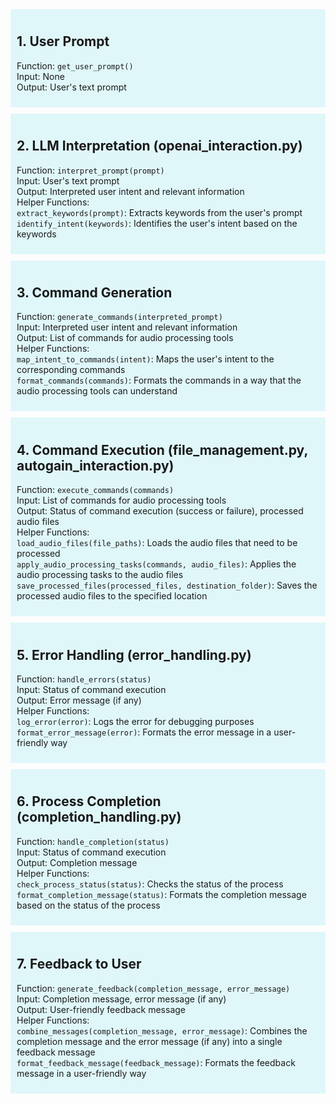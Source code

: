 <div style='background-color: #e0f7fa; padding: 10px; margin-bottom: 10px;'>
<h2>1. User Prompt</h2>
<p>Function: <code>get_user_prompt()</code><br>
Input: None<br>
Output: User's text prompt</p>
</div>
<div style='background-color: #e0f7fa; padding: 10px; margin-bottom: 10px;'>
<h2>2. LLM Interpretation (openai_interaction.py)</h2>
<p>Function: <code>interpret_prompt(prompt)</code><br>
Input: User's text prompt<br>
Output: Interpreted user intent and relevant information<br>
Helper Functions:<br>
<code>extract_keywords(prompt)</code>: Extracts keywords from the user's prompt<br>
<code>identify_intent(keywords)</code>: Identifies the user's intent based on the keywords</p>
</div>
<div style='background-color: #e0f7fa; padding: 10px; margin-bottom: 10px;'>
<h2>3. Command Generation</h2>
<p>Function: <code>generate_commands(interpreted_prompt)</code><br>
Input: Interpreted user intent and relevant information<br>
Output: List of commands for audio processing tools<br>
Helper Functions:<br>
<code>map_intent_to_commands(intent)</code>: Maps the user's intent to the corresponding commands<br>
<code>format_commands(commands)</code>: Formats the commands in a way that the audio processing tools can understand</p>
</div>
<div style='background-color: #e0f7fa; padding: 10px; margin-bottom: 10px;'>
<h2>4. Command Execution (file_management.py, autogain_interaction.py)</h2>
<p>Function: <code>execute_commands(commands)</code><br>
Input: List of commands for audio processing tools<br>
Output: Status of command execution (success or failure), processed audio files<br>
Helper Functions:<br>
<code>load_audio_files(file_paths)</code>: Loads the audio files that need to be processed<br>
<code>apply_audio_processing_tasks(commands, audio_files)</code>: Applies the audio processing tasks to the audio files<br>
<code>save_processed_files(processed_files, destination_folder)</code>: Saves the processed audio files to the specified location</p>
</div>
<div style='background-color: #e0f7fa; padding: 10px; margin-bottom: 10px;'>
<h2>5. Error Handling (error_handling.py)</h2>
<p>Function: <code>handle_errors(status)</code><br>
Input: Status of command execution<br>
Output: Error message (if any)<br>
Helper Functions:<br>
<code>log_error(error)</code>: Logs the error for debugging purposes<br>
<code>format_error_message(error)</code>: Formats the error message in a user-friendly way</p>
</div>
<div style='background-color: #e0f7fa; padding: 10px; margin-bottom: 10px;'>
<h2>6. Process Completion (completion_handling.py)</h2>
<p>Function: <code>handle_completion(status)</code><br>
Input: Status of command execution<br>
Output: Completion message<br>
Helper Functions:<br>
<code>check_process_status(status)</code>: Checks the status of the process<br>
<code>format_completion_message(status)</code>: Formats the completion message based on the status of the process</p>
</div>
<div style='background-color: #e0f7fa; padding: 10px; margin-bottom: 10px;'>
<h2>7. Feedback to User</h2>
<p>Function: <code>generate_feedback(completion_message, error_message)</code><br>
Input: Completion message, error message (if any)<br>
Output: User-friendly feedback message<br>
Helper Functions:<br>
<code>combine_messages(completion_message, error_message)</code>: Combines the completion message and the error message (if any) into a single feedback message<br>
<code>format_feedback_message(feedback_message)</code>: Formats the feedback message in a user-friendly way</p>
</div>
